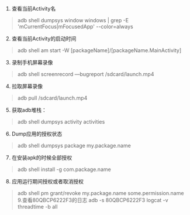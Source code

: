 1. 查看当前Activity名
> adb shell dumpsys window windows | grep -E 'mCurrentFocus|mFocusedApp' --color=always
2. 查看当前Activity的启动时间
> adb shell am start -W [packageName]/[packageName.MainActivity]
3. 录制手机屏幕录像
> adb shell screenrecord —bugreport /sdcard/launch.mp4
4. 拉取屏幕录像
> adb pull /sdcard/launch.mp4
5. 获取adb堆栈：
> adb shell dumpsys activity activities
6. Dump应用的授权状态
> adb shell dumpsys package my.package.name
7. 在安装apk的时候全部授权
> adb shell install -g com.package.name
8. 应用运行期间授权或者取消授权
> adb shell pm grant/revoke my.package.name some.permission.name
9.查看80QBCP6222F3的日志
> adb -s 80QBCP6222F3 logcat -v threadtime -b all
